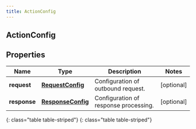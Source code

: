 ```yaml
---
title: ActionConfig
---
```

## ActionConfig


## Properties

| Name | Type | Description | Notes |
| ------------ | ------------- | ------------- | ------------- |
| **request** | [**RequestConfig**](RequestConfig.html) | Configuration of outbound request. |  [optional] |
| **response** | [**ResponseConfig**](ResponseConfig.html) | Configuration of response processing. |  [optional] |
{: class="table table-striped"}
{: class="table table-striped"}


